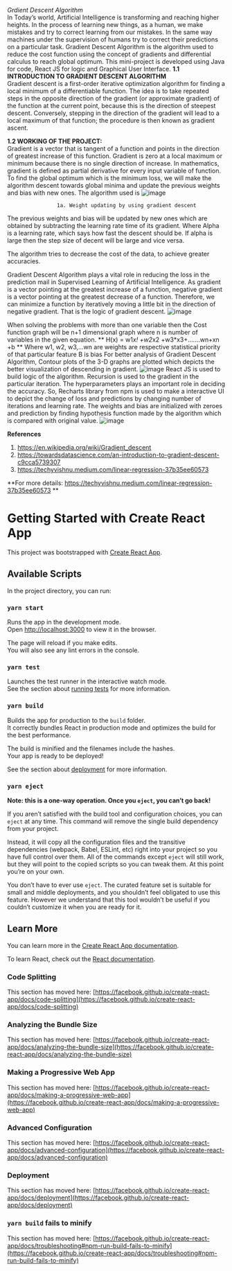 *Grdient Descent Algorithm*<br /> 
In Today’s world, Artificial Intelligence is transforming and reaching higher heights. In the process of learning new things, as a human, we make mistakes and try to correct learning from our mistakes. In the same way machines under the supervision of humans try to correct their predictions on a particular task. Gradient Descent Algorithm is the algorithm used to reduce the cost function using the concept of gradients and differential calculus to reach global optimum. This mini-project is developed using Java for code, React JS for logic and Graphical User Interface.
**1.1 INTRODUCTION TO GRADIENT DESCENT ALGORITHM**<br /> 
Gradient descent is a first-order iterative optimization algorithm for finding a local minimum of a differentiable function. The idea is to take repeated steps in the opposite direction of the gradient (or approximate gradient) of the function at the current point, because this is the direction of steepest descent. Conversely, stepping in the direction of the gradient will lead to a local maximum of that function; the procedure is then known as gradient ascent.

**1.2 WORKING OF THE PROJECT:**<br /> 
Gradient is a vector that is tangent of a function and points in the direction of greatest increase of this function. Gradient is zero at a local maximum or minimum because there is no single direction of increase. In mathematics, gradient is defined as partial derivative for every input variable of function.
To find the global optimum which is the minimum loss, we will make the algorithm descent towards global minima and update the previous weights and bias with new ones. The algorithm used is
 ![image](https://user-images.githubusercontent.com/61362200/128690915-98a402dd-b5ac-48f0-a143-a914ed92a658.png)

					1a. Weight updating by using gradient descent
The previous weights and bias will be updated by new ones which are obtained by subtracting the learning rate time of its gradient.
Where Alpha is a learning rate, which says how fast the descent should be. If alpha is large then the step size of decent will be large and vice versa.

The algorithm tries to decrease the cost of the data, to achieve greater accuracies.

Gradient Descent Algorithm plays a vital role in reducing the loss in the prediction mail in Supervised Learning of Artificial Intelligence.
As gradient is a vector pointing at the greatest increase of a function, negative gradient is a vector pointing at the greatest decrease of a function. Therefore, we can minimize a function by iteratively moving a little bit in the direction of negative gradient. That is the logic of gradient descent.
![image](https://user-images.githubusercontent.com/61362200/128691582-fdac8289-960a-4ca3-8b3c-ebddca4066c6.png)

When solving the problems with more than one variable then the Cost function graph will be n+1 dimensional graph where  n is number of variables in the given equation. 
**
H(x) = w1*x! +w2*x2 +w3*x3+…….wn+xn +b
**
Where w1, w2, w3,…wn are weights are respective statistical priority of that particular feature
B is bias
For better analysis of Gradient Descent Algorithm, Contour plots of the 3-D graphs are plotted which depicts the better visualization of descending in gradient.
![image](https://user-images.githubusercontent.com/61362200/128691061-fc7229b4-6d6a-4182-b4ec-1679741bf14d.png)
React JS is used to build logic of the algorithm. Recursion is used to the gradient in the particular iteration. The hyperparameters plays an important role in deciding the accuracy. So, Recharts library from npm is used to make a interactive UI to depict the change of loss and predictions by changing number of iterations and learning rate.
	The weights and bias are initialized with zeroes and prediction by finding hypothesis function made by the algorithm which is compared with original value. 
![image](https://user-images.githubusercontent.com/61362200/128691218-42c63262-81b9-4ca5-af2c-1a58e4aed524.png)

**References**<br /> 
1.	https://en.wikipedia.org/wiki/Gradient_descent
2.	https://towardsdatascience.com/an-introduction-to-gradient-descent-c9cca5739307
3.	https://techyvishnu.medium.com/linear-regression-37b35ee60573


**For more details: https://techyvishnu.medium.com/linear-regression-37b35ee60573 **


# Getting Started with Create React App

This project was bootstrapped with [Create React App](https://github.com/facebook/create-react-app).

## Available Scripts

In the project directory, you can run:

### `yarn start`

Runs the app in the development mode.\
Open [http://localhost:3000](http://localhost:3000) to view it in the browser.

The page will reload if you make edits.\
You will also see any lint errors in the console.

### `yarn test`

Launches the test runner in the interactive watch mode.\
See the section about [running tests](https://facebook.github.io/create-react-app/docs/running-tests) for more information.

### `yarn build`

Builds the app for production to the `build` folder.\
It correctly bundles React in production mode and optimizes the build for the best performance.

The build is minified and the filenames include the hashes.\
Your app is ready to be deployed!

See the section about [deployment](https://facebook.github.io/create-react-app/docs/deployment) for more information.

### `yarn eject`

**Note: this is a one-way operation. Once you `eject`, you can’t go back!**

If you aren’t satisfied with the build tool and configuration choices, you can `eject` at any time. This command will remove the single build dependency from your project.

Instead, it will copy all the configuration files and the transitive dependencies (webpack, Babel, ESLint, etc) right into your project so you have full control over them. All of the commands except `eject` will still work, but they will point to the copied scripts so you can tweak them. At this point you’re on your own.

You don’t have to ever use `eject`. The curated feature set is suitable for small and middle deployments, and you shouldn’t feel obligated to use this feature. However we understand that this tool wouldn’t be useful if you couldn’t customize it when you are ready for it.

## Learn More

You can learn more in the [Create React App documentation](https://facebook.github.io/create-react-app/docs/getting-started).

To learn React, check out the [React documentation](https://reactjs.org/).

### Code Splitting

This section has moved here: [https://facebook.github.io/create-react-app/docs/code-splitting](https://facebook.github.io/create-react-app/docs/code-splitting)

### Analyzing the Bundle Size

This section has moved here: [https://facebook.github.io/create-react-app/docs/analyzing-the-bundle-size](https://facebook.github.io/create-react-app/docs/analyzing-the-bundle-size)

### Making a Progressive Web App

This section has moved here: [https://facebook.github.io/create-react-app/docs/making-a-progressive-web-app](https://facebook.github.io/create-react-app/docs/making-a-progressive-web-app)

### Advanced Configuration

This section has moved here: [https://facebook.github.io/create-react-app/docs/advanced-configuration](https://facebook.github.io/create-react-app/docs/advanced-configuration)

### Deployment

This section has moved here: [https://facebook.github.io/create-react-app/docs/deployment](https://facebook.github.io/create-react-app/docs/deployment)

### `yarn build` fails to minify

This section has moved here: [https://facebook.github.io/create-react-app/docs/troubleshooting#npm-run-build-fails-to-minify](https://facebook.github.io/create-react-app/docs/troubleshooting#npm-run-build-fails-to-minify)
